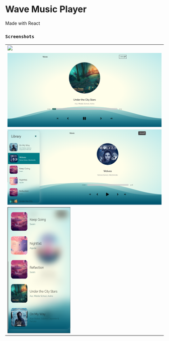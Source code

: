 # Wave Music Player

Made with React


### `Screenshots`

<table>
  <tr>
    <td>
      <img  width="100%"  src="./images/demo.gif">
    </td>
  </tr>
  <tr>
    <td>
      <img   src="./images/1.png">
    </td>
  </tr>
  <tr>
    <td>
      <img   src="./images/Screenshot (58).png">
    </td>
  </tr>
   <tr>
    <td>
      <img width="200" height="400"  src="./images/2.png">
    </td>
   </tr>
</table>
